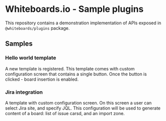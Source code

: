 # Whiteboards.io - Sample plugins

This repository contains a demonstration implementation of APIs exposed in `@whiteboards/plugins` package.

## Samples

### Hello world template

A new template is registered. This template comes with custom configuration screen that contains a single button.
Once the button is clicked - board insertion is enabled.

### Jira integration

A template with custom configuration screen. On this screen a user can select Jira site, and specify JQL.
This configuration will be used to generate content of a board: list of issue carsd, and an import zone.

